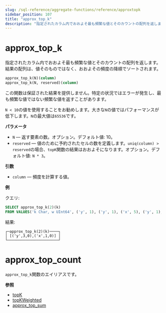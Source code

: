 ```yaml
---
slug: /sql-reference/aggregate-functions/reference/approxtopk
sidebar_position: 107
title: "approx_top_k"
description: "指定されたカラム内でおおよそ最も頻繁な値とそのカウントの配列を返します。"
---
```



# approx_top_k

指定されたカラム内でおおよそ最も頻繁な値とそのカウントの配列を返します。結果の配列は、値そのものではなく、おおよその頻度の降順でソートされます。

``` sql
approx_top_k(N)(column)
approx_top_k(N, reserved)(column)
```

この関数は保証された結果を提供しません。特定の状況ではエラーが発生し、最も頻繁な値ではない頻繁な値を返すことがあります。

`N < 10`の値を使用することをお勧めします。大きな`N`の値ではパフォーマンスが低下します。`N`の最大値は`65536`です。

**パラメータ**

- `N` — 返す要素の数。オプション。デフォルト値: 10。
- `reserved` — 値のために予約されたセルの数を定義します。`uniq(column) > reserved`の場合、`topK`関数の結果はおおよそになります。オプション。デフォルト値: `N * 3`。

**引数**

- `column` — 頻度を計算する値。

**例**

クエリ:

``` sql
SELECT approx_top_k(2)(k)
FROM VALUES('k Char, w UInt64', ('y', 1), ('y', 1), ('x', 5), ('y', 1), ('z', 10));
```

結果:

``` text
┌─approx_top_k(2)(k)────┐
│ [('y',3,0),('x',1,0)] │
└───────────────────────┘
```


# approx_top_count

`approx_top_k`関数のエイリアスです。

**参照**

- [topK](../../../sql-reference/aggregate-functions/reference/topk.md)
- [topKWeighted](../../../sql-reference/aggregate-functions/reference/topkweighted.md)
- [approx_top_sum](../../../sql-reference/aggregate-functions/reference/approxtopsum.md)
